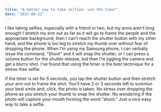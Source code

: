 ```yaml
---
title: "A better way to take selfies: use the timer"
date: "2017-08-21"
---
```


I like taking selfies, especially with a friend or two, but my arms aren’t long enough! I stretch my arm out as far as it will go to frame the people and the appropriate background, then I can’t reach the shutter button with my other hand, and the phone is too big to stretch my thumb over without fear of dropping the phone. When I’m using my Samsung phone, I can verbally issue the command, “Shoot” and it will snap the shutter, or I can press a volume button for the shutter release, but then I’m jiggling the camera and get a blurry shot. I’ve found that using the timer is the best technique for a stress-free selfie.

If the timer is set for 5 seconds, you tap the shutter button and then stretch your arm out to frame the shot. You’ll have 2 or 3 seconds left to summon your best smile and, click, the photo is taken. No stress over dropping the phone as you stretch your thumb to snap the shutter. No wondering if the photo will capture your mouth forming the word “shoot.” Just a nice easy way to take a selfie.

